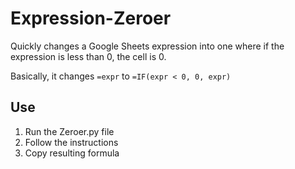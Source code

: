# Expression-Zeroer
Quickly changes a Google Sheets expression into one where if the expression is less than 0, the cell is 0.

Basically, it changes `=expr` to `=IF(expr < 0, 0, expr)`

## Use
1. Run the Zeroer.py file
2. Follow the instructions
3. Copy resulting formula